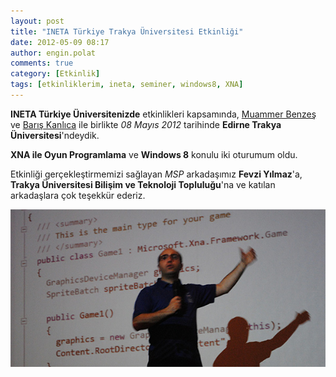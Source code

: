 ```yaml
---
layout: post
title: "INETA Türkiye Trakya Üniversitesi Etkinliği"
date: 2012-05-09 08:17
author: engin.polat
comments: true
category: [Etkinlik]
tags: [etkinliklerim, ineta, seminer, windows8, XNA]
---
```

**INETA Türkiye Üniversitenizde** etkinlikleri kapsamında, <a href="http://www.muammerbenzes.com/" title="Muammer Benzeş" target="_blank" rel="noopener">Muammer Benzeş</a> ve <a href="http://www.cub-e.net/" title="Barış Kanlıca" target="_blank" rel="noopener">Barış Kanlıca</a> ile birlikte *08 Mayıs 2012* tarihinde **Edirne Trakya Üniversitesi**'ndeydik.

**XNA ile Oyun Programlama** ve **Windows 8** konulu iki oturumum oldu.

Etkinliği gerçekleştirmemizi sağlayan *MSP* arkadaşımız **Fevzi Yılmaz**'a, **Trakya Üniversitesi Bilişim ve Teknoloji Topluluğu**'na ve katılan arkadaşlara çok teşekkür ederiz.

![](/assets/uploads/2012/05/INETA_Trakya_Universitesi.jpg)

